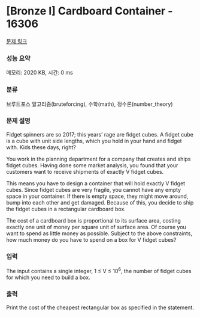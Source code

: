 # [Bronze I] Cardboard Container - 16306 

[문제 링크](https://www.acmicpc.net/problem/16306) 

### 성능 요약

메모리: 2020 KB, 시간: 0 ms

### 분류

브루트포스 알고리즘(bruteforcing), 수학(math), 정수론(number_theory)

### 문제 설명

<p>Fidget spinners are so 2017; this years’ rage are fidget cubes. A fidget cube is a cube with unit side lengths, which you hold in your hand and fidget with. Kids these days, right?</p>

<p>You work in the planning department for a company that creates and ships fidget cubes. Having done some market analysis, you found that your customers want to receive shipments of exactly V fidget cubes.</p>

<p>This means you have to design a container that will hold exactly V fidget cubes. Since fidget cubes are very fragile, you cannot have any empty space in your container. If there is empty space, they might move around, bump into each other and get damaged. Because of this, you decide to ship the fidget cubes in a rectangular cardboard box.</p>

<p>The cost of a cardboard box is proportional to its surface area, costing exactly one unit of money per square unit of surface area. Of course you want to spend as little money as possible. Subject to the above constraints, how much money do you have to spend on a box for V fidget cubes?</p>

### 입력 

 <p>The input contains a single integer, 1 ≤ V ≤ 10<sup>6</sup>, the number of fidget cubes for which you need to build a box.</p>

### 출력 

 <p>Print the cost of the cheapest rectangular box as specified in the statement.</p>

